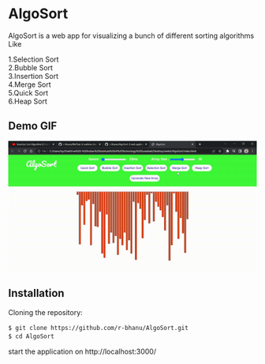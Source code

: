 # AlgoSort
AlgoSort is a web app for visualizing a bunch of different sorting algorithms Like

1.Selection Sort<br/>
2.Bubble Sort<br/>
3.Insertion Sort<br/>
4.Merge Sort<br/>
5.Quick Sort<br/>
6.Heap Sort<br/>

## Demo GIF

![App GIF](demo.gif)<br/>

## Installation

Cloning the repository:

```bash
$ git clone https://github.com/r-bhanu/AlgoSort.git
$ cd AlgoSort
```
start the application on http://localhost:3000/
